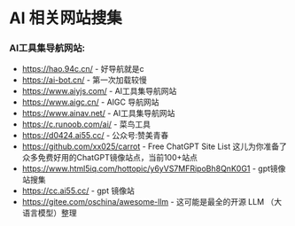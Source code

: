# AI 相关网站搜集

### AI工具集导航网站:

- https://hao.94c.cn/ - 好导航就是c
- https://ai-bot.cn/ - 第一次加载较慢
- https://www.aiyjs.com/ - AI工具集导航网站
- https://www.aigc.cn/ - AIGC 导航网站
- https://www.ainav.net/ - AI工具集导航网站
- https://c.runoob.com/ai/ - 菜鸟工具
- https://d0424.ai55.cc/ - 公众号:赞美青春
- https://github.com/xx025/carrot - Free ChatGPT Site List 这儿为你准备了众多免费好用的ChatGPT镜像站点，当前100+站点
- https://www.html5iq.com/hottopic/y6yVS7MFRipoBh8QnK0G1 - gpt镜像站搜集
- https://cc.ai55.cc/ - gpt 镜像站
- https://gitee.com/oschina/awesome-llm - 这可能是最全的开源 LLM （大语言模型）整理
